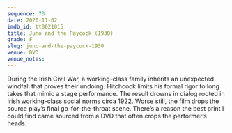 ```yaml
---
sequence: 73
date: 2020-11-02
imdb_id: tt0021015
title: Juno and the Paycock (1930)
grade: F
slug: juno-and-the-paycock-1930
venue: DVD
venue_notes:
---
```


During the Irish Civil War, a working-class family inherits an unexpected windfall that proves their undoing. Hitchcock limits his formal rigor to long takes that mimic a stage performance. The result drowns in dialog rooted in Irish working-class social norms circa 1922. Worse still, the film drops the source play’s final go-for-the-throat scene. There’s a reason the best print I could find came sourced from a DVD that often crops the performer’s heads.
